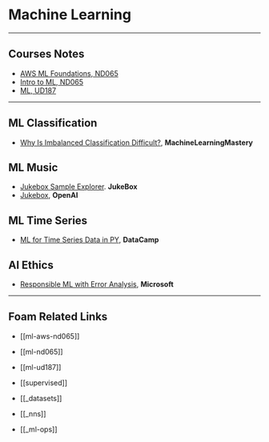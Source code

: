 # Machine Learning

---

## Courses Notes

- [AWS ML Foundations, ND065]()
- [Intro to ML, ND065]()
- [ML, UD187]()

---

## ML Classification

- [Why Is Imbalanced Classification Difficult?](https://machinelearningmastery.com/imbalanced-classification-is-hard/), **MachineLearningMastery**

## ML Music

- [Jukebox Sample Explorer](https://jukebox.openai.com/?song=787948732). **JukeBox**
- [Jukebox](https://openai.com/blog/jukebox/), **OpenAI**

## ML Time Series

- [ML for Time Series Data in PY](https://www.datacamp.com/courses/machine-learning-for-time-series-data-in-python), **DataCamp**

## AI Ethics

- [Responsible ML with Error Analysis](https://techcommunity.microsoft.com/t5/azure-ai/responsible-machine-learning-with-error-analysis/ba-p/2141774), **Microsoft**

---

## Foam Related Links

- [[ml-aws-nd065]]
- [[ml-nd065]]
- [[ml-ud187]]

- [[supervised]]

- [[_datasets]]

- [[_nns]]

- [[_ml-ops]]
